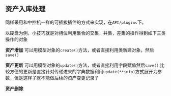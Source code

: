 ## 资产入库处理
同样采用和中控机一样的可插拔插件的方式来实现，在`API/plugins`下。

以硬盘为例，小技巧就是对槽位利用集合的交集，并集，差集的操作得到如下三类操作的对象

**资产增加**
可以用模型对象的`create()`方法，或者直接利用类新建对象，然后`save()`

**资产更新**
可以用模型对象的`update()`方法，或者直接利用字段赋值然后`save()`
比较方便的更新是直接针对传递进来的字典数据利用`update(**info)`方式展开为参数，但是这样子就不能做后续的资产变更记录了

**资产删除**